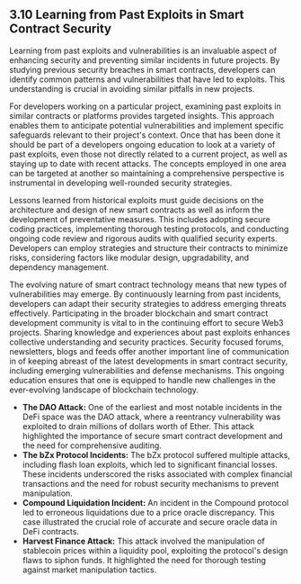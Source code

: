 ## 3.10 Learning from Past Exploits in Smart Contract Security

Learning from past exploits and vulnerabilities is an invaluable aspect of enhancing security and preventing similar incidents in future projects. By studying previous security breaches in smart contracts, developers can identify common patterns and vulnerabilities that have led to exploits. This understanding is crucial in avoiding similar pitfalls in new projects.

For developers working on a particular project, examining past exploits in similar contracts or platforms provides targeted insights. This approach enables them to anticipate potential vulnerabilities and implement specific safeguards relevant to their project's context. Once that has been done it should be part of a developers ongoing education to look at a variety of past exploits, even those not directly related to a current project, as well as staying up to date with recent attacks. The concepts employed in one area can be targeted at another so maintaining a comprehensive perspective is instrumental in developing well-rounded security strategies.

Lessons learned from historical exploits must guide decisions on the architecture and design of new smart contracts as well as inform the development of preventative measures. This includes adopting secure coding practices, implementing thorough testing protocols, and conducting ongoing code review and rigorous audits with qualified security experts. Developers can employ strategies and structure their contracts to minimize risks, considering factors like modular design, upgradability, and dependency management.

The evolving nature of smart contract technology means that new types of vulnerabilities may emerge. By continuously learning from past incidents, developers can adapt their security strategies to address emerging threats effectively. Participating in the broader blockchain and smart contract development community is vital to in the continuing effort to secure Web3 projects. Sharing knowledge and experiences about past exploits enhances collective understanding and security practices. Security focused forums, newsletters, blogs and feeds offer another important line of communication in of keeping abreast of the latest developments in smart contract security, including emerging vulnerabilities and defense mechanisms. This ongoing education ensures that one is equipped to handle new challenges in the ever-evolving landscape of blockchain technology.

* **The DAO Attack:** One of the earliest and most notable incidents in the DeFi space was the DAO attack, where a reentrancy vulnerability was exploited to drain millions of dollars worth of Ether. This attack highlighted the importance of secure smart contract development and the need for comprehensive auditing.
* **The bZx Protocol Incidents:** The bZx protocol suffered multiple attacks, including flash loan exploits, which led to significant financial losses. These incidents underscored the risks associated with complex financial transactions and the need for robust security mechanisms to prevent manipulation.
* **Compound Liquidation Incident:** An incident in the Compound protocol led to erroneous liquidations due to a price oracle discrepancy. This case illustrated the crucial role of accurate and secure oracle data in DeFi contracts.
* **Harvest Finance Attack:** This attack involved the manipulation of stablecoin prices within a liquidity pool, exploiting the protocol's design flaws to siphon funds. It highlighted the need for thorough testing against market manipulation tactics.